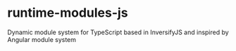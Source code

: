 # runtime-modules-js
Dynamic module system for TypeScript based in InversifyJS and inspired by Angular module system
